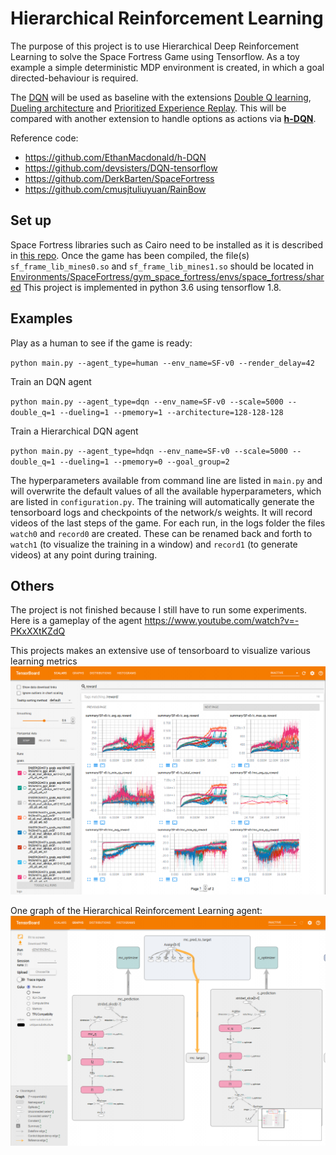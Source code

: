 # Hierarchical Reinforcement Learning
The purpose of this project is to use Hierarchical Deep Reinforcement Learning to solve the Space Fortress Game using Tensorflow. As a toy example a simple deterministic MDP environment is created, in which a goal directed-behaviour is required.

The [DQN](https://www.nature.com/articles/nature14236) will be used as baseline with the extensions [Double Q learning](https://arxiv.org/abs/1509.06461), [Dueling architecture](https://arxiv.org/abs/1511.06581) and [Prioritized Experience Replay](https://arxiv.org/abs/1511.05952). This will be compared with another extension to handle options as actions via [**h-DQN**](https://arxiv.org/abs/1604.06057).

Reference code:
 - https://github.com/EthanMacdonald/h-DQN
 - https://github.com/devsisters/DQN-tensorflow
 - https://github.com/DerkBarten/SpaceFortress
 - https://github.com/cmusjtuliuyuan/RainBow
## Set up
Space Fortress libraries such as Cairo need to be installed as it is described in [this repo](https://github.com/DerkBarten/SpaceFortress).
Once the game has been compiled, the file(s) `sf_frame_lib_mines0.so` and `sf_frame_lib_mines1.so` should be located in [Environments/SpaceFortress/gym_space_fortress/envs/space_fortress/shared](Environments/SpaceFortress/gym_space_fortress/envs/space_fortress/shared)
This project is implemented in python 3.6 using tensorflow 1.8.

## Examples

Play as a human to see if the game is ready:

`python main.py --agent_type=human --env_name=SF-v0 --render_delay=42`

Train an DQN agent

`python main.py --agent_type=dqn --env_name=SF-v0 --scale=5000 --double_q=1 --dueling=1 --pmemory=1 --architecture=128-128-128`

Train a Hierarchical DQN agent

`python main.py --agent_type=hdqn --env_name=SF-v0 --scale=5000 --double_q=1 --dueling=1 --pmemory=0 --goal_group=2`

The hyperparameters available from command line are listed in `main.py` and will overwrite the default values of all the available hyperparameters, which are listed in `configuration.py`.
The training will automatically generate the tensorboard logs and checkpoints of the network/s weights. It will record videos of the last steps of the game. For each run, in the logs folder the files `watch0` and `record0` are created. These can be renamed back and forth to `watch1` (to visualize the training in a window) and `record1` (to generate videos) at any point during training.

## Others

The project is not finished because I still have to run some experiments. Here is a gameplay of the agent
https://www.youtube.com/watch?v=-PKxXXtKZdQ

This projects makes an extensive use of tensorboard to visualize various learning metrics
![alt text](Others/tensorboard_rewards.png "Tensorboard rewards")

One graph of the Hierarchical Reinforcement Learning agent:
![alt text](Others/tensorboard_graph.png "Tensorboard graph")

